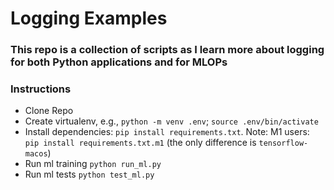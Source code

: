 # Logging Examples

### This repo is a collection of scripts as I learn more about logging for both Python applications and for MLOPs

### Instructions

* Clone Repo
* Create virtualenv, e.g., `python -m venv .env`; `source .env/bin/activate`
* Install dependencies: `pip install requirements.txt`. Note: M1 users: `pip install requirements.txt.m1` (the only difference is `tensorflow-macos`)
* Run ml training `python run_ml.py`
* Run ml tests `python test_ml.py`

